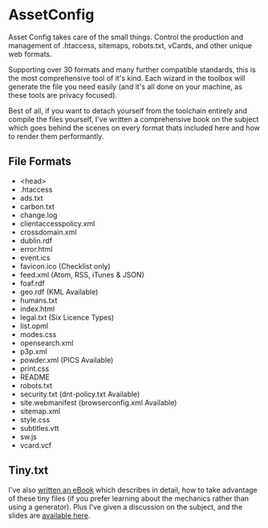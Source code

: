 # AssetConfig

Asset Config takes care of the small things. Control the production and management of .htaccess, sitemaps, robots.txt, vCards, and other unique web formats.

Supporting over 30 formats and many further compatible standards, this is the most comprehensive tool of it's kind. Each wizard in the toolbox will generate the file you need easily (and it's all done on your machine, as these tools are privacy focused).

Best of all, if you want to detach yourself from the toolchain entirely and compile the files yourself, I've written a comprehensive book on the subject which goes behind the scenes on every format thats included here and how to render them performantly.

## File Formats

- \<head\>
- .htaccess
- ads.txt
- carbon.txt
- change.log
- clientaccesspolicy.xml
- crossdomain.xml
- dublin.rdf
- error.html
- event.ics
- favicon.ico (Checklist only)
- feed.xml (Atom, RSS, iTunes & JSON)
- foaf.rdf
- geo.rdf (KML Available)
- humans.txt
- index.html
- legal.txt (Six Licence Types)
- list.opml
- modes.css
- opensearch.xml
- p3p.xml
- powder.xml (PICS Available)
- print.css
- README
- robots.txt
- security.txt (dnt-policy.txt Available)
- site.webmanifest (browserconfig.xml Available)
- sitemap.xml
- style.css
- subtitles.vtt
- sw.js
- vcard.vcf

## Tiny.txt

I've also [written an eBook](https://assetconfig.com/#download) which describes in detail, how to take advantage of these tiny files (if you prefer learning about the mechanics rather than using a generator). Plus I've given a discussion on the subject, and the slides are [available here](https://assetconfig.com/cache/file/talk.pdf).
